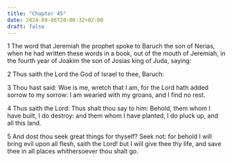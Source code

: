 ```yaml
---
title: "Chapter 45"
date: 2024-09-06T20:00:32+02:00
draft: false
---
```



1 The word that Jeremiah the prophet spoke to Baruch the son of Nerias, when he had written these words in a book, out of the mouth of Jeremiah, in the fourth year of Joakim the son of Josias king of Juda, saying:

2 Thus saith the Lord the God of Israel to thee, Baruch:

3 Thou hast said: Woe is me, wretch that I am, for the Lord hath added sorrow to my sorrow: I am wearied with my groans, and I find no rest.

4 Thus saith the Lord: Thus shalt thou say to him: Behold, them whom I have built, I do destroy: and them whom I have planted, I do pluck up, and all this land.

5 And dost thou seek great things for thyself? Seek not: for behold I will bring evil upon all flesh, saith the Lord! but I will give thee thy life, and save thee in all places whithersoever thou shalt go.

